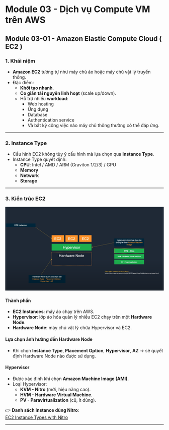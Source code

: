 # Module 03 - Dịch vụ Compute VM trên AWS

## Module 03-01 - Amazon Elastic Compute Cloud ( EC2 )

### 1. Khái niệm
- **Amazon EC2** tương tự như máy chủ ảo hoặc máy chủ vật lý truyền thống.  
- Đặc điểm:  
  - **Khởi tạo nhanh**.  
  - **Co giãn tài nguyên linh hoạt** (scale up/down).  
  - Hỗ trợ nhiều **workload**:  
    - Web hosting  
    - Ứng dụng  
    - Database  
    - Authentication service  
    - Và bất kỳ công việc nào máy chủ thông thường có thể đáp ứng.  

---

### 2. Instance Type
- Cấu hình EC2 không tùy ý cấu hình mà lựa chọn qua **Instance Type**.  
- Instance Type quyết định:  
  - **CPU**: Intel / AMD / ARM (Graviton 1/2/3) / GPU  
  - **Memory**  
  - **Network**  
  - **Storage**

---

### 3. Kiến trúc EC2
![EC2 Instance Type](image/1.png)

#### Thành phần
- **EC2 Instances**: máy ảo chạy trên AWS.  
- **Hypervisor**: lớp ảo hóa quản lý nhiều EC2 chạy trên một **Hardware Node**.  
- **Hardware Node**: máy chủ vật lý chứa Hypervisor và EC2.  

#### Lựa chọn ảnh hưởng đến Hardware Node
- Khi chọn **Instance Type**, **Placement Option**, **Hypervisor**, **AZ** → sẽ quyết định Hardware Node nào được sử dụng.

#### Hypervisor
- Được xác định khi chọn **Amazon Machine Image (AMI)**.  
- Loại Hypervisor:  
  - **KVM - Nitro** (mới, hiệu năng cao).  
  - **HVM - Hardware Virtual Machine**.  
  - **PV - Paravirtualization** (cũ, ít dùng).  

👉 **Danh sách Instance dùng Nitro**:  
[EC2 Instance Types with Nitro](https://docs.aws.amazon.com/AWSEC2/latest/UserGuide/instance-types.html)

---

